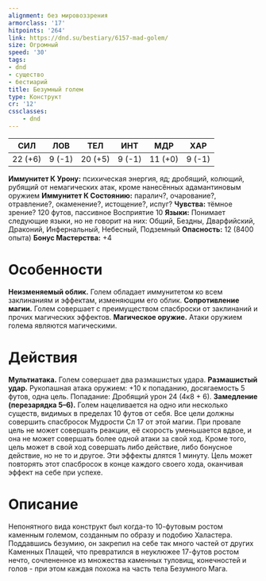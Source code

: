 ```yaml
---
alignment: без мировоззрения
armorclass: '17'
hitpoints: '264'
link: https://dnd.su/bestiary/6157-mad-golem/
size: Огромный
speed: '30'
tags:
- dnd
- существо
- бестиарий
title: Безумный голем
type: Конструкт
cr: '12'
cssclasses:
    - dnd
---
```



| СИЛ | ЛОВ | ТЕЛ | ИНТ | МДР | ХАР |
|---|---|---|---|---|---|
| 22 (+6) | 9 (-1) | 20 (+5) | 9 (-1) | 11 (+0) | 9 (-1) |
**Иммунитет К Урону:** психическая энергия, яд; дробящий, колющий, рубящий от немагических атак, кроме нанесённых адамантиновым оружием
**Иммунитет К Состоянию:** паралич?, очарование?, отравление?, окаменение?, истощение?, испуг?
**Чувства:** тёмное зрение? 120 футов, пассивное Восприятие 10
**Языки:** Понимает следующие языки, но не говорит на них: Общий, Бездны, Дварфийский, Драконий, Инфернальный, Небесный, Подземный
**Опасность:** 12 (8400 опыта)
**Бонус Мастерства:** +4


# Особенности
**Неизменяемый облик.** Голем обладает иммунитетом ко всем заклинаниям и эффектам, изменяющим его облик.
**Сопротивление магии.** Голем совершает с преимуществом спасброски от заклинаний и прочих магических эффектов.
**Магическое оружие.** Атаки оружием голема являются магическими.


# Действия
**Мультиатака.** Голем совершает два размашистых удара.
**Размашистый удар.** Рукопашная атака оружием: +10 к попаданию, досягаемость 5 футов, одна цель. Попадание: Дробящий урон 24 (4к8 + 6).
**Замедление (перезарядка 5–6).** Голем нацеливается на одно или несколько существ, видимых в пределах 10 футов от себя. Все цели должны совершить спасбросок Мудрости Сл 17 от этой магии. При провале цель не может совершать реакции, её скорость уменьшается вдвое, и она не может совершать более одной атаки за свой ход. Кроме того, цель может в свой ход совершать либо действие, либо бонусное действие, но не то и другое. Эти эффекты длятся 1 минуту. Цель может повторять этот спасбросок в конце каждого своего хода, оканчивая эффект на себе при успехе.


# Описание
Непонятного вида конструкт был когда-то 10-футовым ростом каменным големом, созданным по образу и подобию Халастера. Поддавшись безумию, он закрепил на себе так много частей от других Каменных Плащей, что превратился в неуклюжее 17-футов ростом нечто, сочлененное из множества каменных туловищ, конечностей и голов - при этом каждая похожа на часть тела Безумного Мага.